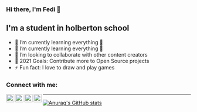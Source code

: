 ### Hi there, I'm Fedi  👋 


## I'm a student in holberton school 

- 🌱 I’m currently learning everything 🤣
- 🌱 I’m currently learning everything 🤣
- 👯 I’m looking to collaborate with other content creators
- 🥅 2021 Goals: Contribute more to Open Source projects
- ⚡ Fun fact: I love to draw and play games

### Connect with me:


[<img align="left" alt="fedy69  | YouTube" width="22px" src="https://cdn.jsdelivr.net/npm/simple-icons@v3/icons/youtube.svg" />][youtube]
[<img align="left" alt="fedy69 | Twitter" width="22px" src="https://cdn.jsdelivr.net/npm/simple-icons@v3/icons/twitter.svg" />][twitter]
[<img align="left" alt="fedy69  | LinkedIn" width="22px" src="https://cdn.jsdelivr.net/npm/simple-icons@v3/icons/linkedin.svg" />][linkedin]
[<img align="left" alt="fedy69 | Instagram" width="22px" src="https://cdn.jsdelivr.net/npm/simple-icons@v3/icons/instagram.svg" />][instagram]



---
[![Anurag's GitHub stats](https://github-readme-stats.vercel.app/api?username=fedy69)](https://github.com/fedy69/github-readme-stats)


</details>



[twitter]: https://twitter.com/
[youtube]: https://youtube.com/
[instagram]: https://instagram.com/fedyyyaas
[linkedin]: https://linkedin.com/in//in/ax-fedy-330040222/

